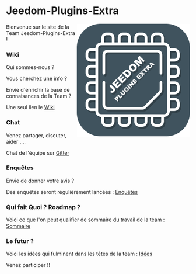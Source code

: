 # Jeedom-Plugins-Extra

<img src="images/Jeedom-Plugins-Extra.png" align="right">

Bienvenue sur le site de la Team Jeedom-Plugins-Extra !

### Wiki 

Qui sommes-nous ?

Vous cherchez une info ? 

Envie d'enrichir la base de connaisances de la Team ?

Une seul lien le [Wiki](https://github.com/Jeedom-Plugins-Extra/Jeedom-Plugins-Extra/wiki)

### Chat 

Venez partager, discuter, aider ....

Chat de l'équipe sur [Gitter](https://gitter.im/Jeedom-Plugins-Extra/home)

### Enquêtes

Envie de donner votre avis ? 

Des enquêtes seront régulièrement lancées : [Enquêtes](https://github.com/Jeedom-Plugins-Extra/Jeedom-Plugins-Extra/wiki/Enqu%C3%AAtes)

### Qui fait Quoi ? Roadmap ?

Voici ce que l'on peut qualifier de sommaire du travail de la team : [Sommaire](https://github.com/Jeedom-Plugins-Extra/Jeedom-Plugins-Extra/wiki/Liste-Plugins-&-Roadmap)

### Le futur ?

Voici les idées qui fulminent dans les têtes de la team : [Idées](https://github.com/Jeedom-Plugins-Extra/Jeedom-Plugins-Extra/wiki/Id%C3%A9es)

Venez participer !!

